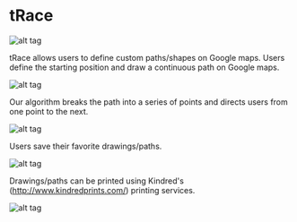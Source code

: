 tRace
===========

![alt tag](https://raw.github.com/twuster/bighack2014/master/screenshots/logo.png)

tRace allows users to define custom paths/shapes on Google maps. Users define the starting position and draw a continuous path on Google maps. 

![alt tag](https://raw.github.com/twuster/bighack2014/master/screenshots/draw_path.png)

Our algorithm breaks the path into a series of points and directs users from one point to the next.

![alt tag](https://raw.github.com/twuster/bighack2014/master/screenshots/compass.png)

Users save their favorite drawings/paths.

![alt tag](https://raw.github.com/twuster/bighack2014/master/screenshots/list_view.png)

Drawings/paths can be printed using Kindred's (http://www.kindredprints.com/) printing services.

![alt tag](https://raw.github.com/twuster/bighack2014/master/screenshots/detail_view.png)
